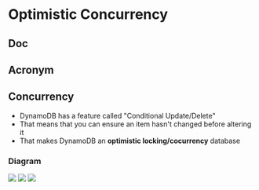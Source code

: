 # Optimistic Concurrency

## Doc

## Acronym

## Concurrency
* DynamoDB has a feature called "Conditional Update/Delete"
* That means that you can ensure an item hasn't changed before altering it
* That makes DynamoDB an **optimistic locking/cocurrency** database

### Diagram
[<img src="https://i.imgur.com/A73BBFi.png">](https://i.imgur.com/A73BBFi.png)
[<img src="https://i.imgur.com/67Y6T2n.png">](https://i.imgur.com/67Y6T2n.png)
[<img src="https://i.imgur.com/uIwWuRe.png">](https://i.imgur.com/uIwWuRe.png)
